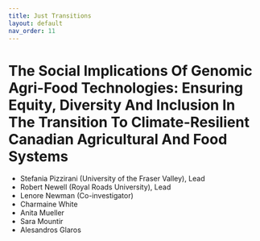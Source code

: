 ```yaml
---
title: Just Transitions
layout: default
nav_order: 11
---
```


# The Social Implications Of Genomic Agri-Food Technologies: Ensuring Equity, Diversity And Inclusion In The Transition To Climate-Resilient Canadian Agricultural And Food Systems

* Stefania Pizzirani (University of the Fraser Valley), Lead
* Robert Newell (Royal Roads University), Lead
* Lenore Newman (Co-investigator)
* Charmaine White
* Anita Mueller
* Sara Mountir
* Alesandros Glaros
